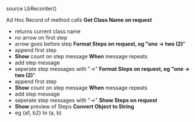 
source LbRecorder()

 Ad Hoc Record of method calls
__Get Class Name on request__
* returns current class name
* no arrow on first step
* arrow goes before step
__Format Steps on request, eg "one -> two (2)__"
* append first step
* __Show__ count on step message __When__ message repeats
* add step message
* seperate step messages with "->"
__Format Steps on request, eg "one -> two (2)__"
* append first step
* __Show__ count on step message __When__ message repeats
* add step message
* seperate step messages with "->"
__Show Steps on request__
* __Show__ preview of Steps
__Convert Object to String__
* eg {a1, b2} to (a, b)
